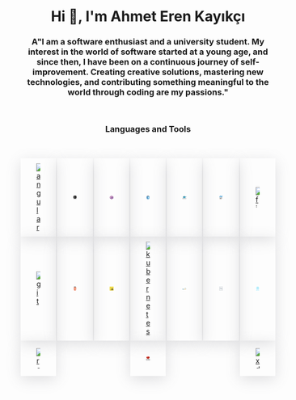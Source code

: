 <style>
    p a {
        width: 10%;
        padding: 10px;
        box-shadow: rgba(100, 100, 111, 0.2) 0px 7px 29px 0px;
        display: flex;
        justify-content: center;
        align-items: center;
        aspect-ratio: 1;

    }

    p a img {
        width: 50%;
    }

    p {}
</style>
<h1 align="center">Hi 👋, I'm Ahmet Eren Kayıkçı</h1>
<h3 align="center">A"I am a software enthusiast and a university student. My interest in the world of software started
    at a young age, and since then, I have been on a continuous journey of self-improvement. Creating creative
    solutions, mastering new technologies, and contributing something meaningful to the world through coding are my
    passions."</h3>



<br>
<h3 style="text-align: center; margin-top: 20px;">Languages and Tools</h3>
<br>
<p align="left" style="width: 100%;
display: flex;
justify-content: space-between;
width: 100%;
flex-wrap: wrap;">
    <a style=''  href="https://angular.io" target="_blank" rel="noreferrer">
         <img style='width:15%' src="https://angular.io/assets/images/logos/angular/angular.svg" alt="angular" width="" height="" />
    </a>
    <a style=''  href="https://getbootstrap.com" target="_blank" rel="noreferrer">
         <img style='width:15%' src="https://raw.githubusercontent.com/devicons/devicon/master/icons/bootstrap/bootstrap-plain-wordmark.svg"
            alt="bootstrap" width="" height="" />
    </a>
    <a style=''  href="https://www.w3schools.com/cs/" target="_blank" rel="noreferrer">  <img style='width :15%'
            src="https://raw.githubusercontent.com/devicons/devicon/master/icons/csharp/csharp-original.svg"
            alt="csharp" width="" height="" />
    </a>
    <a style=''  href="https://www.w3schools.com/css/" target="_blank" rel="noreferrer">  <img style='width :15%'
            src="https://raw.githubusercontent.com/devicons/devicon/master/icons/css3/css3-original-wordmark.svg"
            alt="css3" width="" height="" /> </a> <a style=''  href="https://www.docker.com/" target="_blank" rel="noreferrer">
         <img style='width :15%' src="https://raw.githubusercontent.com/devicons/devicon/master/icons/docker/docker-original-wordmark.svg"
            alt="docker" width="" height="" /> </a> <a style=''  href="https://dotnet.microsoft.com/" target="_blank"
        rel="noreferrer">  <img style='width :15%'
            src="https://raw.githubusercontent.com/devicons/devicon/master/icons/dot-net/dot-net-original-wordmark.svg"
            alt="dotnet" width="" height="" /> </a> <a style=''  href="https://www.figma.com/" target="_blank" rel="noreferrer">
         <img style='width :15%' src="https://www.vectorlogo.zone/logos/figma/figma-icon.svg" alt="figma" width="40" height="40" /> </a> <a
        href="https://git-scm.com/" target="_blank" rel="noreferrer">  <img style='width :15%'
            src="https://www.vectorlogo.zone/logos/git-scm/git-scm-icon.svg" alt="git" width="" height="" /> </a> <a
        href="https://www.w3.org/html/" target="_blank" rel="noreferrer">  <img style='width :15%'
            src="https://raw.githubusercontent.com/devicons/devicon/master/icons/html5/html5-original-wordmark.svg"
            alt="html5" width="" height="" /> </a> <a style=''  href="https://developer.mozilla.org/en-US/docs/Web/JavaScript"
        target="_blank" rel="noreferrer">  <img style='width :15%'
            src="https://raw.githubusercontent.com/devicons/devicon/master/icons/javascript/javascript-original.svg"
            alt="javascript" width="" height="" /> </a> <a style=''  href="https://kubernetes.io" target="_blank"
        rel="noreferrer">  <img style='width :15%' src="https://www.vectorlogo.zone/logos/kubernetes/kubernetes-icon.svg" alt="kubernetes"
            width="" height="" /> </a> <a style=''  href="https://www.mysql.com/" target="_blank" rel="noreferrer">  <img style='width :15%'
            src="https://raw.githubusercontent.com/devicons/devicon/master/icons/mysql/mysql-original-wordmark.svg"
            alt="mysql" width="" height="" /> </a> <a style=''  href="https://www.photoshop.com/en" target="_blank"
        rel="noreferrer">  <img style='width :15%'
            src="https://raw.githubusercontent.com/devicons/devicon/master/icons/photoshop/photoshop-line.svg"
            alt="photoshop" width="" height="" /> </a> <a style=''  href="https://reactjs.org/" target="_blank" rel="noreferrer">
         <img style='width :15%' src="https://raw.githubusercontent.com/devicons/devicon/master/icons/react/react-original-wordmark.svg"
            alt="react" width="" height="" /> </a> <a style=''  href="https://reactnative.dev/" target="_blank" rel="noreferrer">
         <img style='width :15%' src="https://reactnative.dev/img/header_logo.svg" alt="reactnative" width="40" height="40" /> </a> <a
        href="https://redis.io" target="_blank" rel="noreferrer">  <img style='width :15%'
            src="https://raw.githubusercontent.com/devicons/devicon/master/icons/redis/redis-original-wordmark.svg"
            alt="redis" width="" height="" /> </a> <a style=''  href="https://www.adobe.com/products/xd.html" target="_blank"
        rel="noreferrer">  <img style='width :15%' src="https://cdn.worldvectorlogo.com/logos/adobe-xd.svg" alt="xd" width="40"
            height="40" /> </a>
</p>
